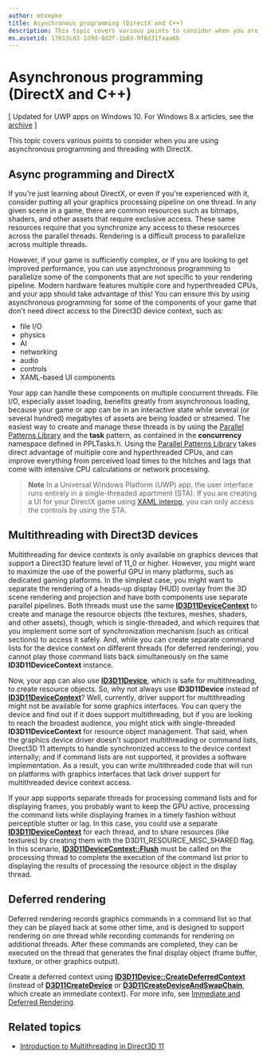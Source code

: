 ```yaml
---
author: mtoepke
title: Asynchronous programming (DirectX and C++)
description: This topic covers various points to consider when you are using asynchronous programming and threading with DirectX.
ms.assetid: 17613cd3-1d9d-8d2f-1b8d-9f8d31faaa6b
---
```


# Asynchronous programming (DirectX and C++)


\[ Updated for UWP apps on Windows 10. For Windows 8.x articles, see the [archive](http://go.microsoft.com/fwlink/p/?linkid=619132) \]

This topic covers various points to consider when you are using asynchronous programming and threading with DirectX.

## Async programming and DirectX


If you're just learning about DirectX, or even if you're experienced with it, consider putting all your graphics processing pipeline on one thread. In any given scene in a game, there are common resources such as bitmaps, shaders, and other assets that require exclusive access. These same resources require that you synchronize any access to these resources across the parallel threads. Rendering is a difficult process to parallelize across multiple threads.

However, if your game is sufficiently complex, or if you are looking to get improved performance, you can use asynchronous programming to parallelize some of the components that are not specific to your rendering pipeline. Modern hardware features multiple core and hyperthreaded CPUs, and your app should take advantage of this! You can ensure this by using asynchronous programming for some of the components of your game that don't need direct access to the Direct3D device context, such as:

-   file I/O
-   physics
-   AI
-   networking
-   audio
-   controls
-   XAML-based UI components

Your app can handle these components on multiple concurrent threads. File I/O, especially asset loading, benefits greatly from asynchronous loading, because your game or app can be in an interactive state while several (or several hundred) megabytes of assets are being loaded or streamed. The easiest way to create and manage these threads is by using the [Parallel Patterns Library](https://msdn.microsoft.com/library/dd492418.aspx) and the **task** pattern, as contained in the **concurrency** namespace defined in PPLTasks.h. Using the [Parallel Patterns Library](https://msdn.microsoft.com/library/dd492418.aspx) takes direct advantage of multiple core and hyperthreaded CPUs, and can improve everything from perceived load times to the hitches and lags that come with intensive CPU calculations or network processing.

> **Note**   In a Universal Windows Platform (UWP) app, the user interface runs entirely in a single-threaded apartment (STA). If you are creating a UI for your DirectX game using [XAML interop](directx-and-xaml-interop.md), you can only access the controls by using the STA.

 

## Multithreading with Direct3D devices


Multithreading for device contexts is only available on graphics devices that support a Direct3D feature level of 11\_0 or higher. However, you might want to maximize the use of the powerful GPU in many platforms, such as dedicated gaming platforms. In the simplest case, you might want to separate the rendering of a heads-up display (HUD) overlay from the 3D scene rendering and projection and have both components use separate parallel pipelines. Both threads must use the same [**ID3D11DeviceContext**](https://msdn.microsoft.com/library/windows/desktop/ff476385) to create and manage the resource objects (the textures, meshes, shaders, and other assets), though, which is single-threaded, and which requires that you implement some sort of synchronization mechanism (such as critical sections) to access it safely. And, while you can create separate command lists for the device context on different threads (for deferred rendering), you cannot play those command lists back simultaneously on the same **ID3D11DeviceContext** instance.

Now, your app can also use [**ID3D11Device**](https://msdn.microsoft.com/library/windows/desktop/ff476379), which is safe for multithreading, to create resource objects. So, why not always use **ID3D11Device** instead of [**ID3D11DeviceContext**](https://msdn.microsoft.com/library/windows/desktop/ff476385)? Well, currently, driver support for multithreading might not be available for some graphics interfaces. You can query the device and find out if it does support multithreading, but if you are looking to reach the broadest audience, you might stick with single-threaded **ID3D11DeviceContext** for resource object management. That said, when the graphics device driver doesn't support multithreading or command lists, Direct3D 11 attempts to handle synchronized access to the device context internally; and if command lists are not supported, it provides a software implementation. As a result, you can write multithreaded code that will run on platforms with graphics interfaces that lack driver support for multithreaded device context access.

If your app supports separate threads for processing command lists and for displaying frames, you probably want to keep the GPU active, processing the command lists while displaying frames in a timely fashion without perceptible stutter or lag. In this case, you could use a separate [**ID3D11DeviceContext**](https://msdn.microsoft.com/library/windows/desktop/ff476385) for each thread, and to share resources (like textures) by creating them with the D3D11\_RESOURCE\_MISC\_SHARED flag. In this scenario, [**ID3D11DeviceContext::Flush**](https://msdn.microsoft.com/library/windows/desktop/ff476425) must be called on the processing thread to complete the execution of the command list prior to displaying the results of processing the resource object in the display thread.

## Deferred rendering


Deferred rendering records graphics commands in a command list so that they can be played back at some other time, and is designed to support rendering on one thread while recording commands for rendering on additional threads. After these commands are completed, they can be executed on the thread that generates the final display object (frame buffer, texture, or other graphics output).

Create a deferred context using [**ID3D11Device::CreateDeferredContext**](https://msdn.microsoft.com/library/windows/desktop/ff476505) (instead of [**D3D11CreateDevice**](https://msdn.microsoft.com/library/windows/desktop/ff476082) or [**D3D11CreateDeviceAndSwapChain**](https://msdn.microsoft.com/library/windows/desktop/ff476083), which create an immediate context). For more info, see [Immediate and Deferred Rendering](https://msdn.microsoft.com/library/windows/desktop/ff476892).

## Related topics


* [Introduction to Multithreading in Direct3D 11](https://msdn.microsoft.com/library/windows/desktop/ff476891)

 

 






<!--HONumber=Jun16_HO3-->


